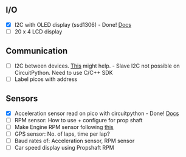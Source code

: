 ## I/O
- [x] I2C with OLED display (ssd1306) - Done! [Docs](https://learn.adafruit.com/micropython-hardware-ssd1306-oled-display/circuitpython)
- [ ] 20 x 4 LCD display

## Communication
- [ ] I2C between devices. [This](https://www.instructables.com/Raspberry-Pi-Pico-With-I2C-Oled-Display-and-Circui/) might help. - Slave I2C not possible on CircuitPython. Need to use C/C++ SDK
- [ ] Label picos with address

## Sensors
- [x] Acceleration sensor read on pico with circuitpython - Done! [Docs](https://docs.circuitpython.org/projects/mpu6050/en/latest/)
- [ ] RPM sensor: How to use + configure for prop shaft
- [ ] Make Engine RPM sensor following [this](https://kokoraskostas.blogspot.com/p/inductive-spark-plug-sensor-engine-rpm.html)
- [ ] GPS sensor: No. of laps, time per lap?
- [ ] Baud rates of: Acceleration sensor, RPM sensor
- [ ] Car speed display using Propshaft RPM